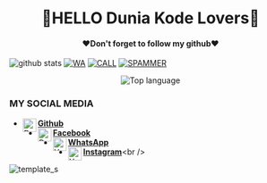 <h1 align="center">
    🔰HELLO Dunia Kode Lovers🔰
</h1>

<h4 align="center">
   ❤️Don't forget to follow my github❤️
</h4 aling="center">
 
![github stats](https://github-readme-stats.vercel.app/api?username=Dunia-Kode&show_icons=true&theme=dark)
<a href="https://github.com/Dunia-Kode/Wa"><img title="WA" src="https://github-readme-stats.vercel.app/api/pin/?username=Dunia-Kode&repo=Wa&theme=vision-friendly-dark"></a>
<a href="https://github.com/Dunia-Kode/Call"><img title="CALL" src="https://github-readme-stats.vercel.app/api/pin/?username=Dunia-Kode&repo=Call&theme=vision-friendly-dark"></a>
<a href="https://github.com/Dunia-Kode/Spammer"><img title="SPAMMER" src="https://github-readme-stats.vercel.app/api/pin/?username=Dunia-Kode&repo=Spammer&theme=vision-friendly-dark"></a>
<p align="center">
  <img src="https://github-readme-stats.vercel.app/api/top-langs/?username=storiku&layout=compact" alt="Top language">

### MY SOCIAL MEDIA
* [<img alt="Dunia-Kode's Github" align="left" width="24px" src="https://cdn.jsdelivr.net/npm/simple-icons@v3/icons/github.svg" /> <b>Github</b>](https://github.com/Dunia-Kode)<br />
* [<img alt="Dunia-Kode's Facebook" align="left" width="24px" src="https://cdn.jsdelivr.net/npm/simple-icons@v3/icons/facebook.svg" /> <b>Facebook</b>](https://www.facebook.com/s.jani.10297)<br />
* [<img alt="Yayan-XD's Whatsapp" align="left" width="24px" src="https://cdn.jsdelivr.net/npm/simple-icons@v3/icons/whatsapp.svg" /> <b>WhatsApp</b>](https://api.whatsapp.com/send/?phone=%2B6285603036683&text&app_absent=0)<br />
* [<img alt="Yayan-XD's Instagram" align="left" width="24px" src="https://cdn.jsdelivr.net/npm/simple-icons@v3/icons/instagram.svg" /> <b>Instagram</b>](https://Instagram.com/yayanxd_)<br />

![template_s](https://user-images.githubusercontent.com/52023076/93980625-b4ff2180-fd33-11ea-873d-9570cbdd30e9.gif)
